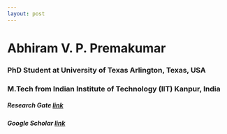 ```yaml
---
layout: post
---
```

# Abhiram V. P. Premakumar

### PhD Student at University of Texas Arlington, Texas, USA
### M.Tech from Indian Institute of Technology (IIT) Kanpur, India

##### Research Gate <a href="https://www.researchgate.net/profile/Abhiram-V-P-Premakumar-2"> link </a>
##### Google Scholar  <a href="https://scholar.google.com/citations?user=sKwaUh8AAAAJ&hl=en&oi=ao"> link </a> 
